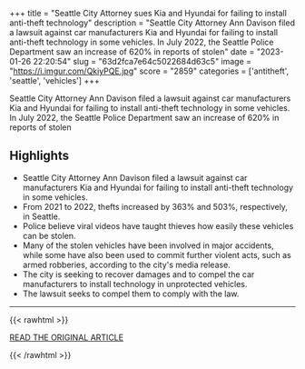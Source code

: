 +++
title = "Seattle City Attorney sues Kia and Hyundai for failing to install anti-theft technology"
description = "Seattle City Attorney Ann Davison filed a lawsuit against car manufacturers Kia and Hyundai for failing to install anti-theft technology in some vehicles. In July 2022, the Seattle Police Department saw an increase of 620% in reports of stolen"
date = "2023-01-26 22:20:54"
slug = "63d2fca7e64c5022684d63c5"
image = "https://i.imgur.com/QkiyPQE.jpg"
score = "2859"
categories = ['antitheft', 'seattle', 'vehicles']
+++

Seattle City Attorney Ann Davison filed a lawsuit against car manufacturers Kia and Hyundai for failing to install anti-theft technology in some vehicles. In July 2022, the Seattle Police Department saw an increase of 620% in reports of stolen

## Highlights

- Seattle City Attorney Ann Davison filed a lawsuit against car manufacturers Kia and Hyundai for failing to install anti-theft technology in some vehicles.
- From 2021 to 2022, thefts increased by 363% and 503%, respectively, in Seattle.
- Police believe viral videos have taught thieves how easily these vehicles can be stolen.
- Many of the stolen vehicles have been involved in major accidents, while some have also been used to commit further violent acts, such as armed robberies, according to the city's media release.
- The city is seeking to recover damages and to compel the car manufacturers to install technology in unprotected vehicles.
- The lawsuit seeks to compel them to comply with the law.

---

{{< rawhtml >}}
  <p class="article-category">
    <a target="_blank" href="https://www.kiro7.com/news/local/seattle-city-attorney-sues-kia-hyundai-failing-install-anti-theft-technology/FJP57IO2H5FOJPHTHX3BIE2OJM">READ THE ORIGINAL ARTICLE</a>
  </p>
{{< /rawhtml >}}
